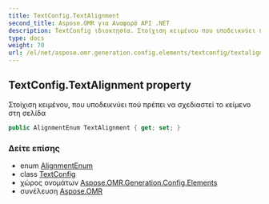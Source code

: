 ```yaml
---
title: TextConfig.TextAlignment
second_title: Aspose.OMR για Αναφορά API .NET
description: TextConfig ιδιοκτησία. Στοίχιση κειμένου που υποδεικνύει πού πρέπει να σχεδιαστεί το κείμενο στη σελίδα
type: docs
weight: 70
url: /el/net/aspose.omr.generation.config.elements/textconfig/textalignment/
---
```

## TextConfig.TextAlignment property

Στοίχιση κειμένου, που υποδεικνύει πού πρέπει να σχεδιαστεί το κείμενο στη σελίδα

```csharp
public AlignmentEnum TextAlignment { get; set; }
```

### Δείτε επίσης

* enum [AlignmentEnum](../../../aspose.omr.generation.config.enums/alignmentenum/)
* class [TextConfig](../)
* χώρος ονομάτων [Aspose.OMR.Generation.Config.Elements](../../textconfig/)
* συνέλευση [Aspose.OMR](../../../)


